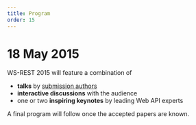 ```yaml
---
title: Program
order: 15
---
```


# 18 May 2015

WS-REST 2015 will feature a combination of

- **talks** by [submission authors](/call-for-papers/)
- **interactive discussions** with the audience
- one or two **inspiring keynotes** by leading Web API experts

A final program will follow once the accepted papers are known.
